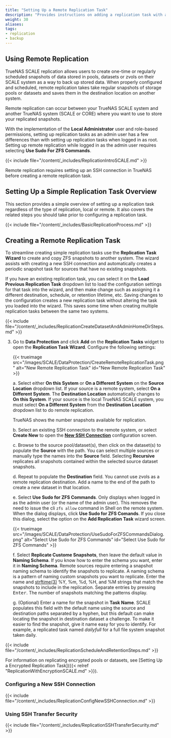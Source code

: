 ```yaml
---
title: "Setting Up a Remote Replication Task"
description: "Provides instructions on adding a replication task with a remote system."
weight: 30
aliases:
tags:
- replication
- backup
---
```


## Using Remote Replication

TrueNAS SCALE replication allows users to create one-time or regularly scheduled snapshots of data stored in pools, datasets or zvols on their SCALE system as a way to back up stored data.
When properly configured and scheduled, remote replication takes take regular snapshots of storage pools or datasets and saves them in the destination location on another system.

Remote replication can occur between your TrueNAS SCALE system and another TrueNAS system (SCALE or CORE) where you want to use to store your replicated snapshots.

With the implementation of the **Local Administrator** user and role-based permissions, setting up replication tasks as an admin user has a few differences than with setting up replication tasks when logged in as root.
Setting up remote replication while logged in as the admin user requires selecting **Use Sudo For ZFS Commands**.

{{< include file="/content/_includes/ReplicationIntroSCALE.md" >}}

Remote replication requires setting up an SSH connection in TrueNAS before creating a remote replication task.

## Setting Up a Simple Replication Task Overview
This section provides a simple overview of setting up a replication task regardless of the type of replication, local or remote.
It also covers the related steps you should take prior to configuring a replication task.

{{< include file="/content/_includes/BasicReplicationProcess.md" >}}

## Creating a Remote Replication Task

To streamline creating simple replication tasks use the **Replication Task Wizard** to create and copy ZFS snapshots to another system.
The wizard assists with creating a new SSH connection and automatically creates a periodic snapshot task for sources that have no existing snapshots.

If you have an existing replication task, you can select it on the **Load Previous Replication Task** dropdown list to load the configuration settings for that task into the wizard, and then make change such as assigning it a different destination, schedule, or retention lifetime, etc.
Saving changes to the configuration creates a new replication task without altering the task you loaded into the wizard.
This saves some time when creating multiple replication tasks between the same two systems.

{{< include file="/content/_includes/ReplicationCreateDatasetAndAdminHomeDirSteps.md" >}}

3. Go to **Data Protection** and click **Add** on the **Replication Tasks** widget to open the **Replication Task Wizard**. Configure the following settings:

   {{< trueimage src="/images/SCALE/DataProtection/CreateRemoteReplicationTask.png" alt="New Remote Replication Task" id="New Remote Replication Task" >}}

   a. Select either **On this System** or **On a Different System** on the **Source Location** dropdown list.
      If your source is a remote system, select **On a Different System**. The **Destination Location** automatically changes to **On this System**.
      If your source is the local TrueNAS SCALE system, you must select **On a Different System** from the **Destination Location** dropdown list to do remote replication.

      TrueNAS shows the number snapshots available for replication.

   b. Select an existing SSH connection to the remote system, or select **Create New** to open the **[New SSH Connection](#configuring-a-new-ssh-connection)** configuration screen.

   c. Browse to the source pool/dataset(s), then click on the dataset(s) to populate the **Source** with the path.
      You can select multiple sources or manually type the names into the **Source** field.
      Selecting **Recursive** replicates all snapshots contained within the selected source dataset snapshots.

   d. Repeat to populate the **Destination** field.
      You cannot use zvols as a remote replication destination. Add a name to the end of the path to create a new dataset in that location.
  
   e. Select **Use Sudo for ZFS Commands**. Only displays when logged in as the admin user (or the name of the admin user).
      This removes the need to issue the cli `zfs allow` command in Shell on the remote system.
      When the dialog displays, click **Use Sudo for ZFS Comands**. If you close this dialog, select the option on the **Add Replication Task** wizard screen.

   {{< trueimage src="/images/SCALE/DataProtection/UseSudoForZFSCommandsDialog.png" alt="Select Use Sudo for ZFS Commands" id="Select Use Sudo for ZFS Commands" >}}

   f. Select **Replicate Custome Snapshots**, then leave the default value in **Naming Schema**.
      If you know how to enter the schema you want, enter it in **Naming Schema**.
      Remote sources require entering a snapshot naming schema to identify the snapshots to replicate.
      A naming schema is a pattern of naming custom snapshots you want to replicate.
      Enter the name and [strftime(3)](https://man7.org/linux/man-pages/man3/strftime.3.html) %Y, %m, %d, %H, and %M strings that match the snapshots to include in the replication. Separate entries by pressing <kbd>Enter</kbd>. The number of snapshots matching the patterns display.

   g. (Optional) Enter a name for the snapshot in **Task Name**.
      SCALE populates this field with the default name using the source and destination paths separated by a hyphen, but this default can make locating the snapshot in destination dataset a challenge.
      To make it easier to find the snapshot, give it name easy for you to identify. For example, a replicated task named *dailyfull* for a full file system snapshot taken daily.

{{< include file="/content/_includes/ReplicationScheduleAndRetentionSteps.md" >}}

For information on replicating encrypted pools or datasets, see [Setting Up a Encrypted Replication Task]({{< relref "ReplicationWithEncryptionSCALE.md" >}}).

### Configuring a New SSH Connection

{{< include file="/content/_includes/ReplicationConfigNewSSHConnection.md" >}}

### Using SSH Transfer Security

{{< include file="/content/_includes/ReplicationSSHTransferSecurity.md" >}}
